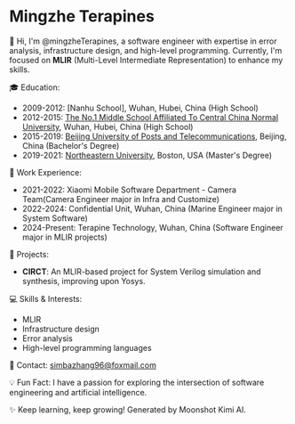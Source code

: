 # Mingzhe Terapines

👋 Hi, I'm @mingzheTerapines, a software engineer with expertise in error analysis, infrastructure design, and high-level programming. Currently, I'm focused on **MLIR** (Multi-Level Intermediate Representation) to enhance my skills.

🎓 Education:
- 2009-2012: [Nanhu School], Wuhan, Hubei, China (High School)
- 2012-2015: [The No.1 Middle School Affiliated To Central China Normal University](https://www.hzsdyfz.com.cn/), Wuhan, Hubei, China (High School)
- 2015-2019: [Beijing University of Posts and Telecommunications](https://www.bupt.edu.cn/), Beijing, China (Bachelor's Degree)
- 2019-2021: [Northeastern University](https://www.northeastern.edu/), Boston, USA (Master's Degree)

💼 Work Experience:
- 2021-2022: Xiaomi Mobile Software Department - Camera Team(Camera Engineer major in Infra and Customize)
- 2022-2024: Confidential Unit, Wuhan, China (Marine Engineer major in System Software)
- 2024-Present: Terapine Technology, Wuhan, China (Software Engineer major in MLIR projects)

🔬 Projects:
- **CIRCT**: An MLIR-based project for System Verilog simulation and synthesis, improving upon Yosys.

💻 Skills & Interests:
- MLIR
- Infrastructure design
- Error analysis
- High-level programming languages

💌 Contact: simbazhang96@foxmail.com

💡 Fun Fact:
I have a passion for exploring the intersection of software engineering and artificial intelligence.

✨ Keep learning, keep growing!
Generated by Moonshot Kimi AI.
